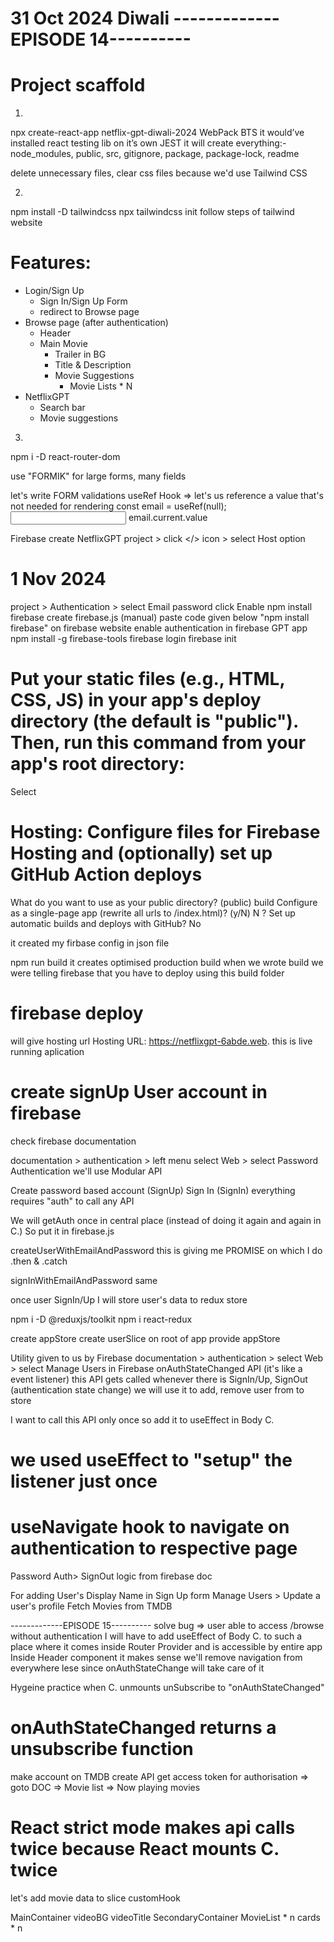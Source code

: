 # 31 Oct 2024 Diwali -------------EPISODE 14----------
# Project scaffold

1) 
npx create-react-app netflix-gpt-diwali-2024
WebPack BTS
it would’ve installed react testing lib on it’s own JEST
it will create everything:-
node_modules, public, src, gitignore, package, package-lock, readme

delete unnecessary files, clear css files because we'd use Tailwind CSS

2) 
npm install -D tailwindcss
npx tailwindcss init
 follow steps of tailwind website

# Features:
- Login/Sign Up
    - Sign In/Sign Up Form
    - redirect to Browse page
- Browse page (after authentication)
    - Header
    - Main Movie
        - Trailer in BG
        - Title & Description
        - Movie Suggestions
            - Movie Lists * N
- NetflixGPT
    - Search bar
    - Movie suggestions

3)
npm i -D react-router-dom

use "FORMIK" for large forms, many fields

let's write FORM validations
useRef Hook => let's us reference a value that's not needed for rendering
const email = useRef(null);
<input ref={email}/>
email.current.value

Firebase
create NetflixGPT project > click </> icon > select Host option
# 1 Nov 2024
project > Authentication > select Email password click Enable
npm install firebase
create firebase.js (manual) paste code given below "npm install firebase" on firebase website
enable authentication in firebase GPT app
npm install -g firebase-tools
firebase login
firebase init
# Put your static files (e.g., HTML, CSS, JS) in your app's deploy directory (the default is "public"). Then, run this command from your app's root directory:
Select 
# Hosting: Configure files for Firebase Hosting and (optionally) set up GitHub Action deploys
What do you want to use as your public directory? (public) 
build
Configure as a single-page app (rewrite all urls to /index.html)? (y/N)
N
? Set up automatic builds and deploys with GitHub?
No

it created my firbase config in json file

npm run build
it creates optimised production build
when we wrote build we were telling firebase that you have to deploy using this build folder

# firebase deploy
will give hosting url
Hosting URL: https://netflixgpt-6abde.web.
this is live running aplication

# create signUp User account in firebase
check firebase documentation
<!-- Reading documentation is superpower of developer -->
documentation > authentication > left menu select Web > select Password Authentication
we'll use Modular API

Create password based account (SignUp)
Sign In (SignIn)
everything requires "auth" to call any API

We will getAuth once in central place (instead of doing it again and again in C.)
So put it in firebase.js

createUserWithEmailAndPassword this is giving me PROMISE
on which I do .then & .catch

signInWithEmailAndPassword same

once user SignIn/Up I will store user's data to redux store

npm i -D @reduxjs/toolkit
npm i react-redux

create appStore
create userSlice
on root of app provide appStore

Utility given to us by Firebase 
documentation > authentication > select Web > select Manage Users in Firebase
onAuthStateChanged API (it's like a event listener)
this API gets called whenever there is SignIn/Up, SignOut (authentication state change)
we will use it to add, remove user from to store

I want to call this API only once
so add it to useEffect in Body C.

# we used useEffect to "setup" the listener just once
# useNavigate hook to navigate on authentication to respective page

Password Auth> SignOut logic from firebase doc

For adding User's Display Name in Sign Up form
Manage Users > Update a user's profile
Fetch Movies from TMDB

-------------EPISODE 15----------
solve bug => user able to access /browse without authentication
I will have to add useEffect of Body C. to such a place where it comes 
inside 
Router Provider and is accessible by entire app
Inside Header component it makes sense
we'll remove navigation from everywhere lese
since onAuthStateChange will take care of it

Hygeine practice
when C. unmounts unSubscribe to "onAuthStateChanged"
# onAuthStateChanged returns a unsubscribe function
make account on TMDB
create API get access token for authorisation => goto DOC => Movie list => Now playing movies
# React strict mode makes api calls twice because React mounts C. twice
let's add movie data to slice customHook
<!-- Building browsing page -->
MainContainer
    videoBG
    videoTitle
SecondaryContainer
    MovieList * n
    cards * n

